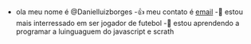 - ola meu nome é @Danielluizborges
-👍 meu contato é [email](daniel.luiz.borges@escola.pr.gov.br)
-👀 estou mais interressado em ser jogador de futebol
-🌱 estou aprendendo a programar a luinguaguem do javascript e scrath


<!---
Danielluizborges/Danielluizborges is a ✨ special ✨ repository because its `README.md` (this file) appears on your GitHub profile.
You can click the Preview link to take a look at your changes.
--->
